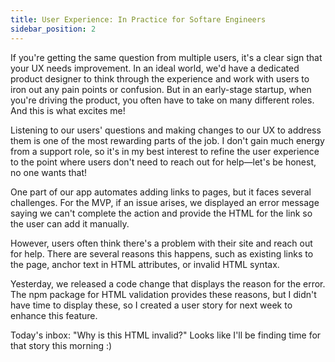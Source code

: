 ```yaml
---
title: User Experience: In Practice for Softare Engineers
sidebar_position: 2
---
```


If you're getting the same question from multiple users, it's a clear sign that your UX needs improvement. In an ideal world, we'd have a dedicated product designer to think through the experience and work with users to iron out any pain points or confusion. But in an early-stage startup, when you're driving the product, you often have to take on many different roles. And this is what excites me!

Listening to our users' questions and making changes to our UX to address them is one of the most rewarding parts of the job. I don't gain much energy from a support role, so it's in my best interest to refine the user experience to the point where users don't need to reach out for help—let's be honest, no one wants that!

One part of our app automates adding links to pages, but it faces several challenges. For the MVP, if an issue arises, we displayed an error message saying we can't complete the action and provide the HTML for the link so the user can add it manually.

However, users often think there's a problem with their site and reach out for help. There are several reasons this happens, such as existing links to the page, anchor text in HTML attributes, or invalid HTML syntax.

Yesterday, we released a code change that displays the reason for the error. The npm package for HTML validation provides these reasons, but I didn't have time to display these, so I created a user story for next week to enhance this feature.

Today's inbox: "Why is this HTML invalid?" Looks like I'll be finding time for that story this morning :)

